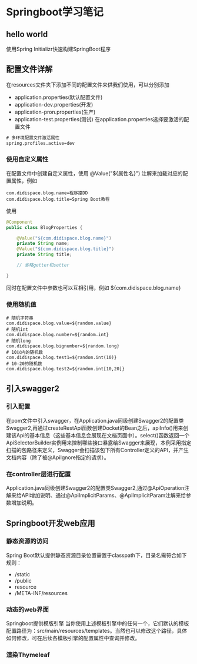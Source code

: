 # Springboot学习笔记
## hello world
使用Spring Initializr快速构建SpringBoot程序
## 配置文件详解
在resources文件夹下添加不同的配置文件来供我们使用，可以分别添加
- application.properties(默认配置文件)
- application-dev.properties(开发)
- application-pron.properties(生产)
- application-test.properties(测试)
在application.properties选择要激活的配置文件
```xml
# 多环境配置文件激活属性
spring.profiles.active=dev
```
### 使用自定义属性
在配置文件中创建自定义属性，使用 @Value("${属性名}") 注解来加载对应的配置属性，例如
```
com.didispace.blog.name=程序猿DD
com.didispace.blog.title=Spring Boot教程
```
使用
```java
@Component
public class BlogProperties {

    @Value("${com.didispace.blog.name}")
    private String name;
    @Value("${com.didispace.blog.title}")
    private String title;

    // 省略getter和setter

}
```
同时在配置文件中参数也可以互相引用，例如 ${com.didispace.blog.name}
### 使用随机值
```
# 随机字符串
com.didispace.blog.value=${random.value}
# 随机int
com.didispace.blog.number=${random.int}
# 随机long
com.didispace.blog.bignumber=${random.long}
# 10以内的随机数
com.didispace.blog.test1=${random.int(10)}
# 10-20的随机数
com.didispace.blog.test2=${random.int[10,20]}
```
## 引入swagger2
### 引入配置
在pom文件中引入swagger，在Application.java同级创建Swagger2的配置类Swagger2,再通过createRestApi函数创建Docket的Bean之后，apiInfo()用来创建该Api的基本信息（这些基本信息会展现在文档页面中）。select()函数返回一个ApiSelectorBuilder实例用来控制哪些接口暴露给Swagger来展现，本例采用指定扫描的包路径来定义，Swagger会扫描该包下所有Controller定义的API，并产生文档内容（除了被@ApiIgnore指定的请求）。
### 在controller层进行配置
Application.java同级创建Swagger2的配置类Swagger2,通过@ApiOperation注解来给API增加说明、通过@ApiImplicitParams、@ApiImplicitParam注解来给参数增加说明。
## Springboot开发web应用
### 静态资源的访问
Spring Boot默认提供静态资源目录位置需置于classpath下，目录名需符合如下规则：
- /static
- /public
- resource
- /META-INF/resources
### 动态的web界面
Springboot提供模版引擎
当你使用上述模板引擎中的任何一个，它们默认的模板配置路径为：src/main/resources/templates。当然也可以修改这个路径，具体如何修改，可在后续各模板引擎的配置属性中查询并修改。
### 渲染Thymeleaf





